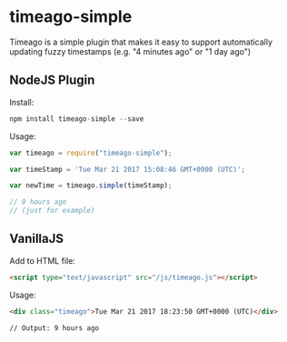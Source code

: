 # timeago-simple
Timeago is a simple plugin that makes it easy to support automatically updating fuzzy timestamps (e.g. "4 minutes ago" or "1 day ago")

## NodeJS Plugin
Install:

```js
npm install timeago-simple --save
```

Usage:

```js
var timeago = require("timeago-simple");

var timeStamp = 'Tue Mar 21 2017 15:08:46 GMT+0000 (UTC)';

var newTime = timeago.simple(timeStamp);

// 9 hours ago 
// (just for example)
```

## VanillaJS

Add to HTML file:
```html
<script type="text/javascript" src="/js/timeago.js"></script>
```

Usage:
```html
<div class="timeago">Tue Mar 21 2017 18:23:50 GMT+0000 (UTC)</div>

// Output: 9 hours ago
```